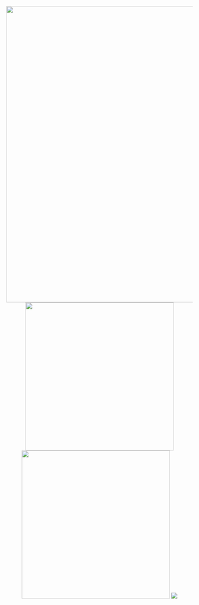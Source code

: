 <div align='center'>
    <picture>
        <img src='https://s10.gifyu.com/images/inforeadme.gif' width='800'>
    </picture>
    <picture>
        <img src='https://i.imgur.com/8BEgH3Y.png'  width='400'>
    </picture>
    <picture>
        <img src='https://i.imgur.com/pniZH6h.png' width='400'>
    </picture>
    <img src='https://streak-stats.demolab.com?user=risixdzn&hide_border=true&background=100C0C&fire=883CFC&ring=883CFC&currStreakNum=EBEBEB&currStreakLabel=883CFC&sideNums=883CFC&sideLabels=BCBCBC&dates=777777&stroke=883CFC'>
</div>
